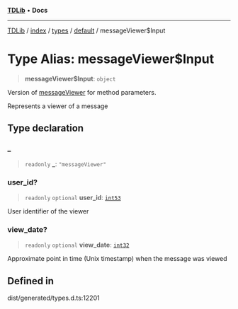 [**TDLib**](../../../../../../README.md) • **Docs**

***

[TDLib](../../../../../../modules.md) / [index](../../../../../README.md) / [types](../../../README.md) / [default](../README.md) / messageViewer$Input

# Type Alias: messageViewer$Input

> **messageViewer$Input**: `object`

Version of [messageViewer](messageViewer-1.md) for method parameters.

Represents a viewer of a message

## Type declaration

### \_

> `readonly` **\_**: `"messageViewer"`

### user\_id?

> `readonly` `optional` **user\_id**: [`int53`](int53-1.md)

User identifier of the viewer

### view\_date?

> `readonly` `optional` **view\_date**: [`int32`](int32-1.md)

Approximate point in time (Unix timestamp) when the message was viewed

## Defined in

dist/generated/types.d.ts:12201
